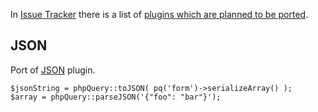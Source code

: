 In [Issue Tracker](http://code.google.com/p/phpquery/issues/list) there is a list of [plugins which are planned to be ported](http://code.google.com/p/phpquery/issues/list?can=2&q=label%3APort).
## JSON
Port of [JSON](http://jollytoad.googlepages.com/json.js) plugin.
```
$jsonString = phpQuery::toJSON( pq('form')->serializeArray() );
$array = phpQuery::parseJSON('{"foo": "bar"}');
```